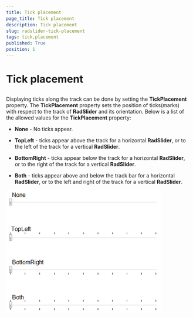 ```yaml
---
title: Tick placement
page_title: Tick placement
description: Tick placement
slug: radslider-tick-placement
tags: tick,placement
published: True
position: 1
---
```


# Tick placement



## 

Displaying ticks along the track can be done by setting the __TickPlacement__ property. The __TickPlacement__ property sets the position of ticks(marks) with respect to the track of __RadSlider__ and its orientation. Below is a list of the allowed values for the __TickPlacement__ property:

* __None__ - No ticks appear.

* __TopLeft__ - ticks appear above the track for a horizontal __RadSlider__, or to the left of the track for a vertical __RadSlider__.

* __BottomRight__ - ticks appear below the track for a horizontal __RadSlider__, or to the right of the track for a vertical __RadSlider__.

* __Both__ - ticks appear above and below the track bar for a horizontal __RadSlider__, or to the left and right of the track for a vertical __RadSlider__. 

![](images/radslider_features_tickplacement.png)
